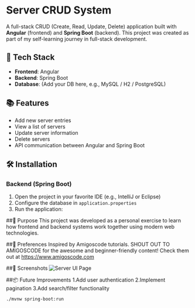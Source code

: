 # Server CRUD System

A full-stack CRUD (Create, Read, Update, Delete) application built with **Angular** (frontend) and **Spring Boot** (backend). This project was created as part of my self-learning journey in full-stack development.

## 🚀 Tech Stack

- **Frontend**: Angular
- **Backend**: Spring Boot
- **Database**: (Add your DB here, e.g., MySQL / H2 / PostgreSQL)

## 📚 Features

- Add new server entries
- View a list of servers
- Update server information
- Delete servers
- API communication between Angular and Spring Boot

## 🛠️ Installation

### Backend (Spring Boot)

1. Open the project in your favorite IDE (e.g., IntelliJ or Eclipse)
2. Configure the database in `application.properties`
3. Run the application:

##🎯 Purpose
This project was developed as a personal exercise to learn how frontend and backend systems work together using modern web technologies.

##🙌 Preferences
Inspired by Amigoscode tutorials.
SHOUT OUT TO AMIGOSCODE for the awesome and beginner-friendly content!
Check them out at https://www.amigoscode.com

##📸 Screenshots
![Server UI Page](https://github.com/user-attachments/assets/5be545f9-0448-4bc8-966b-6b19ef33e7a4)

##📦 Future Improvements
1.Add user authentication
2.Implement pagination
3.Add search/filter functionality

```bash
./mvnw spring-boot:run
